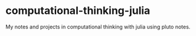 # computational-thinking-julia
My notes and projects in computational thinking with julia using pluto notes.
